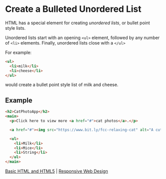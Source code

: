 # Create a Bulleted Unordered List

HTML has a special element for creating *unordered lists*, or bullet point style lists.

Unordered lists start with an opening `<ul>` element, followed by any number of `<li>` elements. Finally, unordered lists close with a `</ul>`

For example:

```html
<ul>
  <li>milk</li>
  <li>cheese</li>
</ul>
```

would create a bullet point style list of milk and cheese.

## Example

```html
<h2>CatPhotoApp</h2>
<main>
  <p>Click here to view more <a href="#">cat photos</a>.</p>

  <a href="#"><img src="https://www.bit.ly/fcc-relaxing-cat" alt="A cute orange cat lying on its back."></a>

  <ul>
    <li>Milk</li>
    <li>Mice</li>
    <li>String</li>
  </ul>
</main>
```

[Basic HTML and HTML5](../basic-html-and-html5.md) | [Responsive Web Design](/responsive-web-design.md)